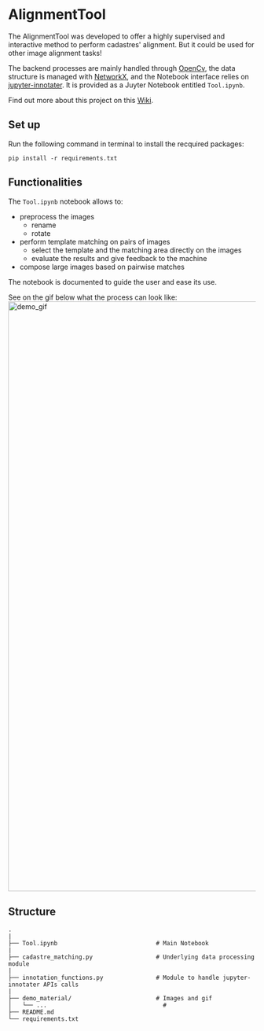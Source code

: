# AlignmentTool
The AlignmentTool was developed to offer a highly supervised and interactive method to perform cadastres' alignment. But it could be used for other image alignment tasks!

The backend processes are mainly handled through [OpenCv](https://github.com/opencv/opencv-python), the data structure is managed with [NetworkX](https://networkx.org/documentation/stable/), and the Notebook interface relies on [jupyter-innotater](https://github.com/ideonate/jupyter-innotater). It is provided as a Juyter Notebook entitled `Tool.ipynb`.

Find out more about this project on this [Wiki](http://fdh.epfl.ch/index.php/France:_Automatic_alignment_of_XIXth_century_cadasters#AlignmentTool).

## Set up
Run the following command in terminal to install the recquired packages:
```
pip install -r requirements.txt
```
## Functionalities
The `Tool.ipynb` notebook allows to:
* preprocess the images
  * rename
  * rotate
* perform template matching on pairs of images
  * select the template and the matching area directly on the images
  * evaluate the results and give feedback to the machine
* compose large images based on pairwise matches

The notebook is documented to guide the user and ease its use.

See on the gif below what the process can look like:
<img src="demo_material/ToolDemo.gif" alt="demo_gif" width="1200"/>

## Structure

    .
    |
    ├── Tool.ipynb                            # Main Notebook
    |
    ├── cadastre_matching.py                  # Underlying data processing module
    |
    ├── innotation_functions.py               # Module to handle jupyter-innotater APIs calls
    |
    ├── demo_material/                        # Images and gif
    │   └── ...                                 # 
    ├── README.md
    └── requirements.txt
